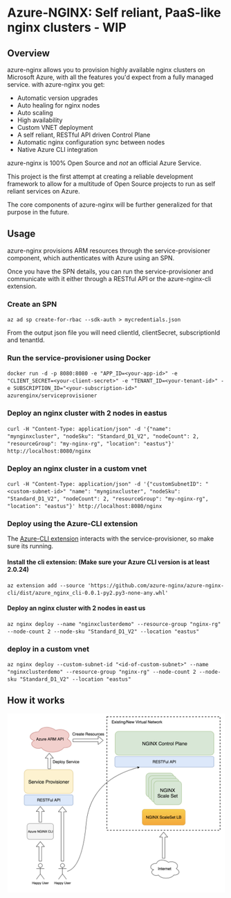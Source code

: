 # Azure-NGINX: Self reliant, PaaS-like nginx clusters - WIP

## Overview

azure-nginx allows you to provision highly available nginx clusters on Microsoft Azure, with all the features you'd expect from a fully managed service.
with azure-nginx you get:

* Automatic version upgrades
* Auto healing for nginx nodes
* Auto scaling
* High availability
* Custom VNET deployment
* A self reliant, RESTful API driven Control Plane
* Automatic nginx configuration sync between nodes
* Native Azure CLI integration

azure-nginx is 100% Open Source and *not* an official Azure Service.

This project is the first attempt at creating a reliable development framework to allow for a multitude of Open Source projects to run as self reliant services on Azure.

The core components of azure-nginx will be further generalized for that purpose in the future.

## Usage

azure-nginx provisions ARM resources through the service-provisioner component, which authenticates with Azure using an SPN.

Once you have the SPN details, you can run the service-provisioner and communicate with it either through a RESTful API or the azure-nginx-cli extension.

### Create an SPN

`az ad sp create-for-rbac --sdk-auth > mycredentials.json`

From the output json file you will need clientId, clientSecret, subscriptionId and tenantId.

### Run the service-provisioner using Docker

`docker run -d -p 8080:8080 -e "APP_ID=<your-app-id>" -e "CLIENT_SECRET=<your-client-secret>" -e "TENANT_ID=<your-tenant-id>" -e SUBSCRIPTION_ID="<your-subscription-id>" azurenginx/serviceprovisioner`

### Deploy an nginx cluster with 2 nodes in eastus

`curl -H "Content-Type: application/json" -d '{"name": "mynginxcluster", "nodeSku": "Standard_D1_V2", "nodeCount": 2, "resourceGroup": "my-nginx-rg", "location": "eastus"}' http://localhost:8080/nginx`

### Deploy an nginx cluster in a custom vnet

`curl -H "Content-Type: application/json" -d '{"customSubnetID": "<custom-subnet-id>" "name": "mynginxcluster", "nodeSku": "Standard_D1_V2", "nodeCount": 2, "resourceGroup": "my-nginx-rg", "location": "eastus"}' http://localhost:8080/nginx`

### Deploy using the Azure-CLI extension

The [Azure-CLI extension](https://github.com/azure-nginx/azure-nginx-cli) interacts with the service-provisioner, so make sure its running.

#### Install the cli extension: (Make sure your Azure CLI version is at least 2.0.24)

`az extension add --source 'https://github.com/azure-nginx/azure-nginx-cli/dist/azure_nginx_cli-0.0.1-py2.py3-none-any.whl'`

#### Deploy an nginx cluster with 2 nodes in east us

`az nginx deploy --name "nginxclusterdemo" --resource-group "nginx-rg" --node-count 2 --node-sku "Standard_D1_V2" --location "eastus"`

### deploy in a custom vnet

`az nginx deploy --custom-subnet-id "<id-of-custom-subnet>" --name "nginxclusterdemo" --resource-group "nginx-rg" --node-count 2 --node-sku "Standard_D1_V2" --location "eastus"`


## How it works

![diagram](diagram.png)









